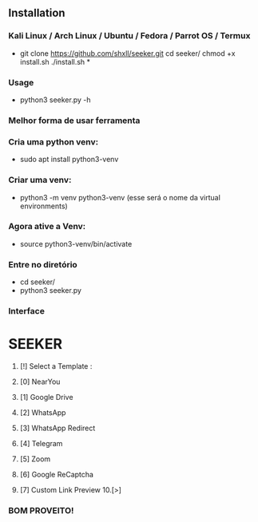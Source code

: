## Installation

### Kali Linux / Arch Linux / Ubuntu / Fedora / Parrot OS / Termux

* git clone https://github.com/shxll/seeker.git
 cd seeker/
 chmod +x install.sh
 ./install.sh *

### Usage

- python3 seeker.py -h

### Melhor forma de usar ferramenta 

### Cria uma python venv:
- sudo apt install python3-venv

### Criar uma venv:
- python3 -m venv python3-venv (esse será o nome da virtual environments)

### Agora ative a Venv:
- source python3-venv/bin/activate

### Entre no diretório
- cd seeker/
- python3 seeker.py

### Interface
# SEEKER

1. [!] Select a Template :

2. [0] NearYou
3. [1] Google Drive
4. [2] WhatsApp
5. [3] WhatsApp Redirect
6. [4] Telegram
7. [5] Zoom
8. [6] Google ReCaptcha
9. [7] Custom Link Preview
10.[>] 

### BOM PROVEITO!


